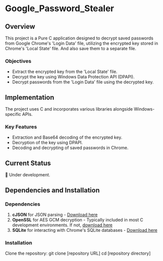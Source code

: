 # Google_Password_Stealer

## Overview
This project is a Pure C application designed to decrypt saved passwords from Google Chrome's 'Login Data' file, utilizing the encrypted key stored in Chrome's 'Local State' file. And also save them to a separate file.

### Objectives
- Extract the encrypted key from the 'Local State' file.
- Decrypt the key using Windows Data Protection API (DPAPI).
- Decrypt passwords from the 'Login Data' file using the decrypted key.

## Implementation
The project uses C and incorporates various libraries alongside Windows-specific APIs.

### Key Features
- Extraction and Base64 decoding of the encrypted key.
- Decryption of the key using DPAPI.
- Decoding and decrypting of saved passwords in Chrome.

## Current Status
🚧 Under development.

## Dependencies and Installation

### Dependencies
1. **cJSON** for JSON parsing - [Download here](https://github.com/DaveGamble/cJSON)
2. **OpenSSL** for AES GCM decryption - Typically included in most C development environments. If not, [download here](https://www.openssl.org/source/)
3. **SQLite** for interacting with Chrome's SQLite databases - [Download here](https://github.com/sqlite/sqlite)

### Installation
Clone the repository:
git clone [repository URL]
cd [repository directory]
